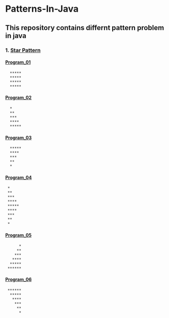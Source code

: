 # Patterns-In-Java
## This repository contains differnt pattern problem in java
###  1. [Star Pattern](https://github.com/singhgaurav24/Patterns-In-Java/tree/master/Star-Pattern)
#### [Program_01](https://github.com/singhgaurav24/Patterns-In-Java/blob/master/Star-Pattern/Pattern_01.java)
      *****
      *****
      *****
      *****
#### [Program_02](https://github.com/singhgaurav24/Patterns-In-Java/blob/master/Star-Pattern/Pattern_02.java)    
      *
      **
      ***
      ****
      *****
#### [Program_03](https://github.com/singhgaurav24/Patterns-In-Java/blob/master/Star-Pattern/Pattern_03.java)
      *****
      ****
      ***
      **
      *
#### [Program_04](https://github.com/singhgaurav24/Patterns-In-Java/blob/master/Star-Pattern/Pattern_04.java)
     *
     **
     ***
     ****
     *****
     ****
     ***
     **
     *
#### [Program_05](https://github.com/singhgaurav24/Patterns-In-Java/blob/master/Star-Pattern/Pattern_05.java) 
          *
         **
        ***
       ****
      *****
     ******
#### [Program_06](https://github.com/singhgaurav24/Patterns-In-Java/blob/master/Star-Pattern/Pattern_06.java)      
     ******
      *****
       ****
        ***
         **
          *
